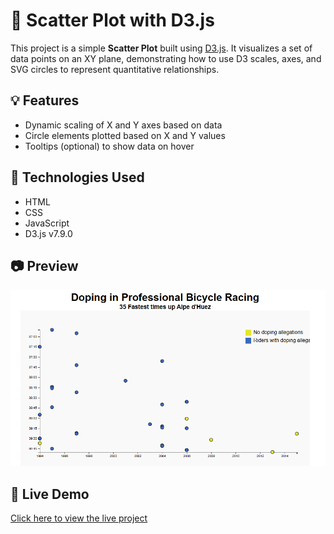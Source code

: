 # 🔵 Scatter Plot with D3.js

This project is a simple **Scatter Plot** built using [D3.js](https://d3js.org/). It visualizes a set of data points on an XY plane, demonstrating how to use D3 scales, axes, and SVG circles to represent quantitative relationships.

## 💡 Features
- Dynamic scaling of X and Y axes based on data
- Circle elements plotted based on X and Y values
- Tooltips (optional) to show data on hover

## 🔧 Technologies Used
- HTML
- CSS
- JavaScript
- D3.js v7.9.0

## 📷 Preview

![Preview](Capture.PNG)

## 🔗 Live Demo

[Click here to view the live project](https://your-username.github.io/scatter-plot-d3)



